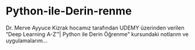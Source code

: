 # Python-ile-Derin-renme
Dr. Merve Ayyuce Kizrak hocamız tarafından UDEMY üzerinden verilen “Deep Learning A-Z™| Python ile Derin Öğrenme” kursundaki notlarım ve uygulamalarım…
